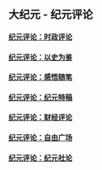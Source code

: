 ## 大纪元 - 纪元评论

#### [纪元评论：时政评论](indexes/nsc1025/README.md?10070330)
#### [纪元评论：以史为鉴](indexes/nsc1028/README.md?10070330)
#### [纪元评论：感悟随笔](indexes/nsc1035/README.md?10070330)
#### [纪元评论：纪元特稿](indexes/nsc424/README.md?10070330)
#### [纪元评论：财经评论](indexes/nsc1026/README.md?10070330)
#### [纪元评论：自由广场](indexes/nsc993/README.md?10070330)
#### [纪元评论：纪元社论](indexes/nsc422/README.md?10070330)
